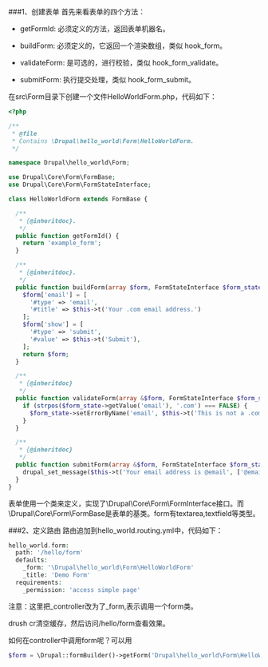 ###1、创建表单
首先来看表单的四个方法：

* getFormId: 必须定义的方法，返回表单机器名。

* buildForm: 必须定义的，它返回一个渲染数组，类似 hook_form。

* validateForm: 是可选的，进行校验，类似 hook_form_validate。

* submitForm: 执行提交处理，类似 hook_form_submit。

在src\Form目录下创建一个文件HelloWorldForm.php，代码如下：

```php
<?php

/** 
 * @file 
 * Contains \Drupal\hello_world\Form\HelloWorldForm. 
 */ 

namespace Drupal\hello_world\Form;

use Drupal\Core\Form\FormBase;
use Drupal\Core\Form\FormStateInterface;

class HelloWorldForm extends FormBase {

  /**
   * {@inheritdoc}.
   */
  public function getFormId() {
    return 'example_form';
  }

  /**
   * {@inheritdoc}.
   */
  public function buildForm(array $form, FormStateInterface $form_state) {
    $form['email'] = [
      '#type' => 'email',
      '#title' => $this->t('Your .com email address.')
    ];
    $form['show'] = [
      '#type' => 'submit',
      '#value' => $this->t('Submit'),
    ];
    return $form;
  }

  /**
   * {@inheritdoc}
   */
  public function validateForm(array &$form, FormStateInterface $form_state) { 
    if (strpos($form_state->getValue('email'), '.com') === FALSE) {
      $form_state->setErrorByName('email', $this->t('This is not a .com email address.'));
    }
  }

  /**
   * {@inheritdoc}
   */
  public function submitForm(array &$form, FormStateInterface $form_state) {
    drupal_set_message($this->t('Your email address is @email', ['@email' => $form_state->getValue('email')]));
  }
}
```

表单使用一个类来定义，实现了\Drupal\Core\Form\FormInterface接口。而 \Drupal\Core\Form\FormBase是表单的基类。form有textarea,textfield等类型。

###2、定义路由
路由追加到hello_world.routing.yml中，代码如下：
```php
hello_world.form:  
  path: '/hello/form'
  defaults:
    _form: '\Drupal\hello_world\Form\HelloWorldForm'
    _title: 'Demo Form'
  requirements:
    _permission: 'access simple page'
```
注意：这里把_controller改为了_form,表示调用一个form类。

drush cr清空缓存，然后访问/hello/form查看效果。

如何在controller中调用form呢？可以用
```php
$form = \Drupal::formBuilder()->getForm('Drupal\hello_world\Form\HelloWorldForm');
```